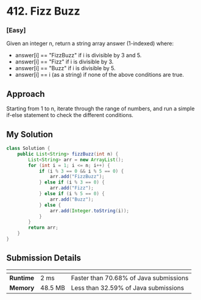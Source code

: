 # 412. Fizz Buzz

### [**Easy**]

Given an integer n, return a string array answer (1-indexed) where:

- answer[i] == "FizzBuzz" if i is divisible by 3 and 5.
- answer[i] == "Fizz" if i is divisible by 3.
- answer[i] == "Buzz" if i is divisible by 5.
- answer[i] == i (as a string) if none of the above conditions are true.

## Approach

Starting from 1 to n, iterate through the range of numbers, and run a simple if-else 
statement to check the different conditions. 

## My Solution

````java
class Solution {
    public List<String> fizzBuzz(int n) {
        List<String> arr = new ArrayList(); 
        for (int i = 1; i <= n; i++) {
            if (i % 3 == 0 && i % 5 == 0) {
                arr.add("FizzBuzz"); 
            } else if (i % 3 == 0) {
                arr.add("Fizz"); 
            } else if (i % 5 == 0) {
                arr.add("Buzz"); 
            } else {
                arr.add(Integer.toString(i)); 
            }
        }
        return arr; 
    }
}
````

## Submission Details

| <!-- -->    | <!-- --> | <!-- -->                               |
|-------------|----------|----------------------------------------|
| **Runtime** | 2 ms     | Faster than 70.68% of Java submissions | 
| **Memory**  | 48.5 MB  | Less than 32.59% of Java submissions   |









